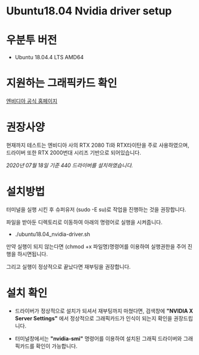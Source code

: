 # Ubuntu18.04 Nvidia driver setup
# 우분투 버전
- Ubuntu 18.04.4 LTS AMD64 

# 지원하는 그래픽카드 확인
[엔비디아 공식 홈페이지](https://developer.nvidia.com/cuda-gpus)

# 권장사양
현재까지 테스트는 엔비디아 사의 RTX 2080 Ti와 RTX타이탄을 주로 사용하였으며, 드라이버 또한 RTX 2000번대 시리즈 기반으로 되어있습니다.

_2020년 07월 18일 기준 440 드라이버를 설치하였습니다._

# 설치방법
터미널을 실행 시킨 후 슈퍼유저 (sudo -E su)로 작업을 진행하는 것을 권장합니다.

파일을 받아둔 디렉토리로 이동하여 아래의 명령어로 실행을 시켜줍니다.

- ./ubuntu18.04_nvidia-driver.sh

만약 실행이 되지 않는다면 (chmod +x 파일명)명령어를 이용하여 실행권한을 주어 진행을 하시면됩니다.

그리고 실행이 정상적으로 끝났다면 재부팅을 권장합니다.

# 설치 확인
- 드라이버가 정상적으로 설치가 되셔서 재부팅까지 마쳤다면, 검색창에 **"NVIDIA X Server Settings"** 에서 정상적으로 그래픽카드가 인식이 되는지 확인을 권장드립니다.

- 터미널창에서는 **"nvidia-smi"** 명령어를 이용하여 설치된 그래픽 드라이버와 그래픽카드를 확인이 가능합니다.
